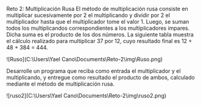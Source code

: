 Reto 2: Multiplicación Rusa
El método de multiplicación rusa consiste en multiplicar sucesivamente por 2 el multiplicando y dividir por 2 el multiplicador hasta que el multiplicador tome el valor 1.
Luego, se suman todos los multiplicandos correspondientes a los multiplicadores impares.
Dicha suma es el producto de los dos números. La siguiente tabla muestra el cálculo realizado para multiplicar 37 por 12, cuyo resultado final es 12 + 48 + 384 = 444.

![Ruso](C:\Users\Yael Cano\Documents\Reto-2\img\Ruso.png)



Desarrolle un programa que reciba como entrada el multiplicador y el multiplicando, y entregue como resultado el producto de ambos, calculado mediante el método de multiplicación rusa.

![ruso2](C:\Users\Yael Cano\Documents\Reto-2\img\ruso2.png)
